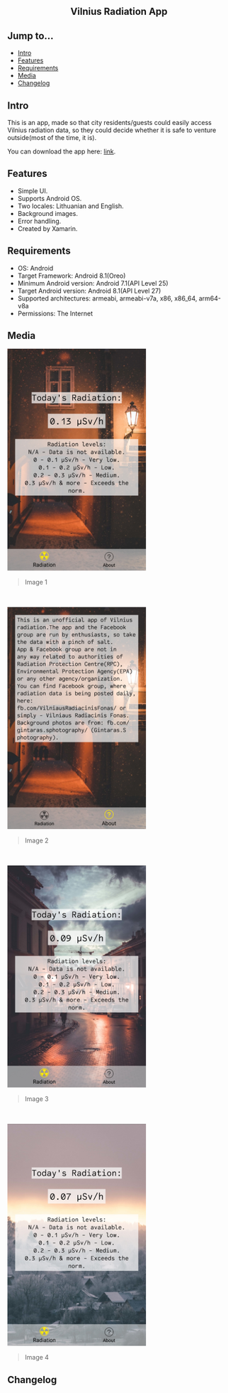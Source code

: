 <div align="center">
  <h2>Vilnius Radiation App</h2>
</div>

## Jump to...

  - [Intro](#intro)
  - [Features](#features)
  - [Requirements](#requirements)
  - [Media](#media)
  - [Changelog](#changelog)

## <a name="Intro"></a>Intro
<p> This is an app, made so that city residents/guests could easily access Vilnius radiation data, so they could decide whether it is safe to venture outside(most of the time, it is).
</p>
<p>You can download the app here: <a href="https://play.google.com/store/apps/details?id=com.VilniusRadiation.Radiation" target="_blank">link</a>.</p>
  
## <a name="Features"></a>Features
<ul>
  <li>Simple UI.</li>
  <li>Supports Android OS.</li>
  <li>Two locales: Lithuanian and English.</li>
  <li>Background images.</li>
  <li>Error handling.</li>
  <li>Created by Xamarin.</li>
</ul>

## <a name="Requirements"></a>Requirements
<ul>
  <li>OS: Android</li>
  <li>Target Framework: Android 8.1(Oreo)</li>
  <li>Minimum Android version: Android 7.1(API Level 25)</li>
  <li>Target Android version: Android 8.1(API Level 27)</li>
  <li>Supported architectures: armeabi, armeabi-v7a, x86, x86_64, arm64-v8a</li>
  <li>Permissions: The Internet</li>
</ul>

## <a name="Media"></a>Media

<a target="_blank" href="https://github.com/GintasS/Vilnius-Radiation-App/blob/master/img/img1.png">
  <img src="https://github.com/GintasS/Vilnius-Radiation-App/blob/master/img/img1.png" height="500" style="max-width:100%;"></img>
</a>
<blockquote>Image 1</blockquote>
<br><br>
<a target="_blank" href="https://github.com/GintasS/Vilnius-Radiation-App/blob/master/img/img2.png">
  <img src="https://github.com/GintasS/Vilnius-Radiation-App/blob/master/img/img2.png" height="500" style="max-width:100%;">
</a>
<blockquote>Image 2</blockquote>
<br><br>
<a target="_blank" href="https://github.com/GintasS/Vilnius-Radiation-App/blob/master/img/img3.png">
  <img src="https://github.com/GintasS/Vilnius-Radiation-App/blob/master/img/img3.png" height="500" style="max-width:100%;">
</a>
<blockquote>Image 3</blockquote>
<br><br>
<a target="_blank" href="https://github.com/GintasS/Vilnius-Radiation-App/blob/master/img/img4.png">
  <img src="https://github.com/GintasS/Vilnius-Radiation-App/blob/master/img/img4.png" height="500" style="max-width:100%;">
</a>
<blockquote>Image 4</blockquote>

## <a name="Changelog"></a>Changelog
